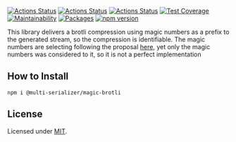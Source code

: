 [![Actions Status](https://github.com/Codibre/multi-serializer-magic-brotli/workflows/build/badge.svg)](https://github.com/Codibre/multi-serializer-magic-brotli/actions)
[![Actions Status](https://github.com/Codibre/multi-serializer-magic-brotli/workflows/test/badge.svg)](https://github.com/Codibre/multi-serializer-magic-brotli/actions)
[![Actions Status](https://github.com/Codibre/multi-serializer-magic-brotli/workflows/lint/badge.svg)](https://github.com/Codibre/multi-serializer-magic-brotli/actions)
[![Test Coverage](https://api.codeclimate.com/v1/badges/65e41e3018643f28168e/test_coverage)](https://codeclimate.com/github/Codibre/multi-serializer-magic-brotli/test_coverage)
[![Maintainability](https://api.codeclimate.com/v1/badges/65e41e3018643f28168e/maintainability)](https://codeclimate.com/github/Codibre/multi-serializer-magic-brotli/maintainability)
[![Packages](https://david-dm.org/Codibre/multi-serializer-magic-brotli.svg)](https://david-dm.org/Codibre/@multi-serializer/magic-brotli)
[![npm version](https://badge.fury.io/js/%40codibre%2Fmulti-serializer-magic-brotli.svg)](https://badge.fury.io/js/%40codibre%2Fmulti-serializer-magic-brotli)

This library delivers a brotli compression using magic numbers as a prefix to the generated stream, so the compression is identifiable.
The magic numbers are selecting following the proposal [here](https://github.com/madler/brotli/blob/master/br-format-v3.txt), yet only the magic numbers was considered to it, so it is not a perfect implementation

## How to Install

```
npm i @multi-serializer/magic-brotli
```

## License

Licensed under [MIT](https://en.wikipedia.org/wiki/MIT_License).
